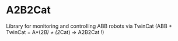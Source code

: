 # A2B2Cat
Library for monitoring and controlling ABB robots via TwinCat (ABB + TwinCat = A*(2*B) + (2*Cat) => A2B2Cat !)
